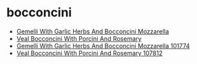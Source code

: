 # bocconcini

 * [Gemelli With Garlic Herbs And Bocconcini Mozzarella](../../index/g/gemelli-with-garlic-herbs-and-bocconcini-mozzarella-101774.json)
 * [Veal Bocconcini With Porcini And Rosemary](../../index/v/veal-bocconcini-with-porcini-and-rosemary-107812.json)
 * [Gemelli With Garlic Herbs And Bocconcini Mozzarella 101774](../../index/g/gemelli-with-garlic-herbs-and-bocconcini-mozzarella-101774.json)
 * [Veal Bocconcini With Porcini And Rosemary 107812](../../index/v/veal-bocconcini-with-porcini-and-rosemary-107812.json)
